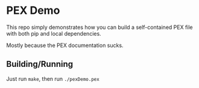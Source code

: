 # PEX Demo #

This repo simply demonstrates how you can build a self-contained PEX file with both pip and local dependencies.

Mostly because the PEX documentation sucks.

## Building/Running ##

Just run `make`, then run `./pexDemo.pex`
